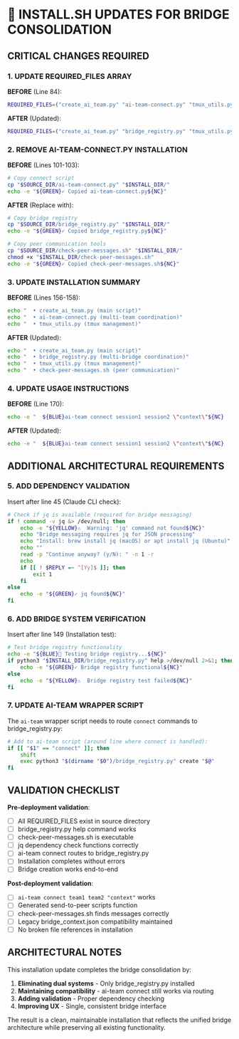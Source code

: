 # 🔧 INSTALL.SH UPDATES FOR BRIDGE CONSOLIDATION

## CRITICAL CHANGES REQUIRED

### 1. UPDATE REQUIRED_FILES ARRAY
**BEFORE** (Line 84):
```bash
REQUIRED_FILES=("create_ai_team.py" "ai-team-connect.py" "tmux_utils.py" "security_validator.py" "logging_config.py" "unified_context_manager.py" "send-claude-message.sh" "schedule_with_note.sh" "ai-team")
```

**AFTER** (Updated):
```bash
REQUIRED_FILES=("create_ai_team.py" "bridge_registry.py" "tmux_utils.py" "security_validator.py" "logging_config.py" "unified_context_manager.py" "send-claude-message.sh" "schedule_with_note.sh" "check-peer-messages.sh" "ai-team")
```

### 2. REMOVE AI-TEAM-CONNECT.PY INSTALLATION
**BEFORE** (Lines 101-103):
```bash
# Copy connect script
cp "$SOURCE_DIR/ai-team-connect.py" "$INSTALL_DIR/"
echo -e "${GREEN}✓ Copied ai-team-connect.py${NC}"
```

**AFTER** (Replace with):
```bash
# Copy bridge registry
cp "$SOURCE_DIR/bridge_registry.py" "$INSTALL_DIR/"
echo -e "${GREEN}✓ Copied bridge_registry.py${NC}"

# Copy peer communication tools
cp "$SOURCE_DIR/check-peer-messages.sh" "$INSTALL_DIR/"
chmod +x "$INSTALL_DIR/check-peer-messages.sh"
echo -e "${GREEN}✓ Copied check-peer-messages.sh${NC}"
```

### 3. UPDATE INSTALLATION SUMMARY
**BEFORE** (Lines 156-158):
```bash
echo "  • create_ai_team.py (main script)"
echo "  • ai-team-connect.py (multi-team coordination)"
echo "  • tmux_utils.py (tmux management)"
```

**AFTER** (Updated):
```bash
echo "  • create_ai_team.py (main script)"
echo "  • bridge_registry.py (multi-bridge coordination)"
echo "  • tmux_utils.py (tmux management)"
echo "  • check-peer-messages.sh (peer communication)"
```

### 4. UPDATE USAGE INSTRUCTIONS
**BEFORE** (Line 170):
```bash
echo -e "  ${BLUE}ai-team connect session1 session2 \"context\"${NC}     # Connect two teams"
```

**AFTER** (Updated):
```bash
echo -e "  ${BLUE}ai-team connect session1 session2 \"context\"${NC}     # Connect two teams (via bridge registry)"
```

## ADDITIONAL ARCHITECTURAL REQUIREMENTS

### 5. ADD DEPENDENCY VALIDATION
Insert after line 45 (Claude CLI check):
```bash
# Check if jq is available (required for bridge messaging)
if ! command -v jq &> /dev/null; then
    echo -e "${YELLOW}⚠️  Warning: 'jq' command not found${NC}"
    echo "Bridge messaging requires jq for JSON processing"
    echo "Install: brew install jq (macOS) or apt install jq (Ubuntu)"
    echo ""
    read -p "Continue anyway? (y/N): " -n 1 -r
    echo
    if [[ ! $REPLY =~ ^[Yy]$ ]]; then
        exit 1
    fi
else
    echo -e "${GREEN}✓ jq found${NC}"
fi
```

### 6. ADD BRIDGE SYSTEM VERIFICATION
Insert after line 149 (Installation test):
```bash
# Test bridge registry functionality
echo -e "${BLUE}🧪 Testing bridge registry...${NC}"
if python3 "$INSTALL_DIR/bridge_registry.py" help >/dev/null 2>&1; then
    echo -e "${GREEN}✓ Bridge registry functional${NC}"
else
    echo -e "${YELLOW}⚠️  Bridge registry test failed${NC}"
fi
```

### 7. UPDATE AI-TEAM WRAPPER SCRIPT
The `ai-team` wrapper script needs to route `connect` commands to bridge_registry.py:
```bash
# Add to ai-team script (around line where connect is handled):
if [[ "$1" == "connect" ]]; then
    shift
    exec python3 "$(dirname "$0")/bridge_registry.py" create "$@"
fi
```

## VALIDATION CHECKLIST

**Pre-deployment validation**:
- [ ] All REQUIRED_FILES exist in source directory
- [ ] bridge_registry.py help command works
- [ ] check-peer-messages.sh is executable
- [ ] jq dependency check functions correctly
- [ ] ai-team connect routes to bridge_registry.py
- [ ] Installation completes without errors
- [ ] Bridge creation works end-to-end

**Post-deployment validation**:
- [ ] `ai-team connect team1 team2 "context"` works
- [ ] Generated send-to-peer scripts function
- [ ] check-peer-messages.sh finds messages correctly
- [ ] Legacy bridge_context.json compatibility maintained
- [ ] No broken file references in installation

## ARCHITECTURAL NOTES

This installation update completes the bridge consolidation by:
1. **Eliminating dual systems** - Only bridge_registry.py installed
2. **Maintaining compatibility** - ai-team connect still works via routing
3. **Adding validation** - Proper dependency checking
4. **Improving UX** - Single, consistent bridge interface

The result is a clean, maintainable installation that reflects the unified bridge architecture while preserving all existing functionality.
